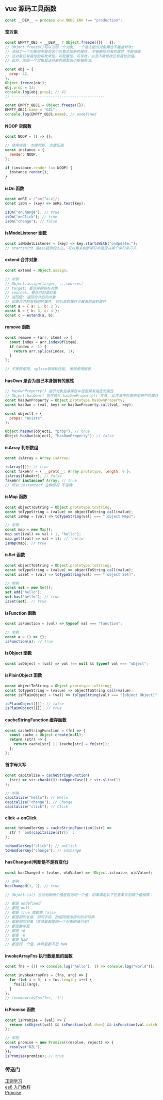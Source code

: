 ## vue 源码工具函数

```javascript
const __DEV__ = process.env.NODE_ENV !== "production";
```

#### 空对象

```javascript
const EMPTY_OBJ = __DEV__ ? Object.freeze({}) : {};
// Object.freeze()可以冻结一个对象, 一个被冻结的对象再也不能被修改;
// 冻结了一个对象则不能向这个对象添加新的属性, 不能删除已有的属性,不能修改
// 该对象已有属性的可枚举性、可配置性、可写性，以及不能修改已有属性的值。
// 此外，冻结一个对象后该对象的原型也不能被修改。

const obj = {
  prop: 42,
};
Object.freeze(obj);
obj.prop = 33;
console.log(obj.prop); // 42
// -------------------------------------------

const EMPTY_OBJ1 = Object.freeze({});
EMPTY_OBJ1.name = "DZL";
console.log(EMPTY_OBJ1.name); // undefined
```

#### NOOP 空函数

```javascript
const NOOP = () => {};

// 使用场景: 方便判断, 方便压缩
const instance = {
  render: NOOP,
};

if (instance.render !== NOOP) {
  instance.render();
}
```

#### isOn 函数

```javascript
const onRE = /^on[^a-z]/;
const isOn = (key) => onRE.test(key);

isOn("onChange"); // true
isOn("onClick"); // true
isOn("change"); // false
```

#### isModeListener 函数

```javascript
const isModelListener = (key) => key.startsWith("onUpdate:");
// startsWith 是es6提供的方法, 可以用来判断字符串是否以某个字符串开头
```

#### extend 合并对象

```javascript
const extend = Object.assign;

// 举例
// Object.assign(target, ...sources)
// target: 要合并的目标对象
// sources: 要合并的源对象
// 返回值: 返回合并后的对象
// 如果合并的有相同的属性, 则后面的属性会覆盖前面的属性
const a = { a: 1, b: 2 };
const b = { b: 3, c: 4 };
const c = extend(a, b);
```

#### remove 函数

```javascript
const remove = (arr, item) => {
  const index = arr.indexOf(item);
  if (index > -1) {
    return arr.splice(index, 1);
  }
};

// 不推荐使用, splice很消耗性能, 推荐使用链表
```

#### hasOwn 是否为自己本身拥有的属性

```javascript
// hasOwnProperty() 指示对象自身属性中是否具有指定的属性
// Object.hasOwn() 旨在替代 hasOwnProperty() 方法, 此方法不检查原型链中的属性
const hasOwnProperty = Object.prototype.hasOwnProperty;
const hasOwn = (val, key) => hasOwnProperty.call(val, key);

const object1 = {
  props: "exists",
};

Object.hasOwn(object1, "prop"); // true
Obejct.hasOwn(object1, "hasOwnProperty"); // false
```

#### isArray 判断数组

```javascript
const isArray = Array.isArray;

isArray([]); // true
const fakeArr = { __proto__: Array.prototype, length: 0 };
isArray(fakeArr); // false
fakeArr instanceof Array; // true
// 所以 instanceof 这种情况 不准确
```

#### isMap 函数

```javascript
const objectToString = Object.prototype.toString;
const toTypeString = (value) => objectToString.call(value);
const isMap = (val) => toTypeString(val) === "[object Map]";

// 举例
const map = new Map();
map.set((val) => val + 1, "hello");
map.get((val) => val + 1); // 'hello'
isMap(map); // true
```

#### isSet 函数

```javascript
const objectToString = Object.prototype.toString;
const toTypeString = (value) => objectToString.call(value);
const isSet = (val) => toTypeString(val) === "[object Set]";

// 举例
const set = new Set();
set.add("hello");
set.has("hello"); // true
isSet(set); // true
```

#### isFunction 函数

```javascript
const isFunction = (val) => typeof val === "function";

// 举例
const a = () => {};
isFunction(a); // true
```

#### isObject 函数

```javascript
const isObject = (val) => val !== null && typeof val === "object";
```

#### isPlainObject 函数

```javascript
const objectToString = Object.prototype.toString;
const toTypeString = (value) => objectToString.call(value);
const isPlainObject = (val) => toTypeString(val) === "[object Object]";

isPlainObject([]); // false
isPlainObject({}); // true
```

#### cacheStringFunction 缓存函数

```javascript
const cacheStringFunction = (fn) => {
  const cache = Object.create(null);
  return (str) => {
    return cache[str] || (cache[str] = fn(str));
  };
};
```

#### 首字母大写

```javascript
const capitalize = cacheStringFunction(
  (str) => str.charAt(0).toUpperCase() + str.slice(1)
);

// 举例
capitalize("hello"); // Hello
capitalize("change"); // Change
capitalize("click"); // Click
```

#### click -> onClick

```javascript
const toHandlerKey = cacheStringFunction((str) =>
  str ? `on${capitalize(str)}` : ``
);

toHandlerKey("click"); // onClick
toHandlerKey("change"); // onChange
```

#### hasChanged(判断是不是有变化)

```javascript
const hasChanged = (value, oldValue) => !Object.is(value, oldValue);

// 举例
hasChanged(1, 2); // true

// Object.is() 方法判断两个值是否为同一个值，如果满足以下任意条件则两个值相等：

// 都是 undefined
// 都是 null
// 都是 true 或都是 false
// 都是相同长度、相同字符、按相同顺序排列的字符串
// 都是相同对象（意味着都是同一个对象的值引用）
// 都是数字且
// 都是 +0
// 都是 -0
// 都是 NaN
// 都是同一个值，非零且都不是 NaN
```

#### invokeArrayFns 执行数组里的函数

```javascript
const fns = [() => console.log("hello"), () => console.log("world")];

const invokeArrayFns = (fns, arg) => {
  for (let i = 0; i < fns.length; i++) {
    fns[i](arg);
  }
};
// invokeArrayFns(fns, '1')
```

<js-test post-key="invokeArrayFns" />

#### isPromise 函数

```javascript
const isPromise = (val) => {
  return isObject(val) && isFunction(val.then) && isFunction(val.catch);
};

// 举例
const promise = new Promise((resolve, reject) => {
  resolve("DZL");
});
isPromise(promise); // true
```

### 传送门

[正则学习](https://juejin.cn/post/6844903487155732494)  
[es6 入门教程](https://link.juejin.cn/?target=https%3A%2F%2Fes6.ruanyifeng.com%2F%23docs%2Fstring-methods)  
[Promise](http://liubin.org/promises-book/)
